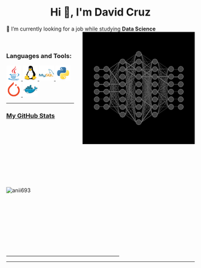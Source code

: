 <h1 align="center">Hi 👋, I'm David Cruz</h1>



🌱 I’m currently looking for a job while studying **Data Science**
<img align="right" alt="Coding" width="300" src="fullyconnected.gif">


<br>
<h3 align="left">Languages and Tools:</h3>
<p align="left"> 
</a> <a href="https://www.java.com" target="_blank" rel="noreferrer"> <img src="https://raw.githubusercontent.com/devicons/devicon/master/icons/java/java-original.svg" alt="java" width="40" height="40"/> 
</a> <a href="https://www.linux.org/" target="_blank" rel="noreferrer"> <img src="https://raw.githubusercontent.com/devicons/devicon/master/icons/linux/linux-original.svg" alt="linux" width="40" height="40"/> </a> <a href="https://www.mysql.com/" target="_blank" rel="noreferrer"> <img src="https://raw.githubusercontent.com/devicons/devicon/master/icons/mysql/mysql-original-wordmark.svg" alt="mysql" width="40" height="40"/> 
</a> <a href="https://www.python.org" target="_blank" rel="noreferrer"> <img src="https://raw.githubusercontent.com/devicons/devicon/master/icons/python/python-original.svg" alt="python" width="40" height="40"/>  
</a> <a href="https://pytorch.org/" target="_blank" rel="noreferrer"> <img src="https://raw.githubusercontent.com/devicons/devicon/master/icons/pytorch/pytorch-original.svg" alt="python" width="40" height="40"/> 
</a> <a href="https://docker.com/" target="_blank" rel="noreferrer"> <img src="https://raw.githubusercontent.com/devicons/devicon/master/icons/docker/docker-original.svg" alt="python" width="40" height="40"/> 

<hr width="36%" >

<h3>My GitHub Stats</h3>

<br>




<br><br><br><br><br><br><br>

<p><img align="left" src="https://github-readme-streak-stats.herokuapp.com/?user=davidcsanchez&theme=dark" alt="anii693" /></p>
<br><br><br><br><br><br><br><br><br><br>
<hr width="60%" >

------

